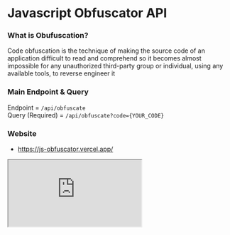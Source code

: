 # Javascript Obfuscator API
### What is Obufuscation?
Code obfuscation is the technique of making the source code of an application difficult to read and comprehend so it becomes almost impossible for any unauthorized third-party group or individual, using any available tools, to reverse engineer it
<br>
### Main Endpoint & Query
Endpoint = <code>/api/obfuscate</code>
<br>
Query (Required) = <code>/api/obfuscate?code={YOUR_CODE}</code>
<br>
### Website
- https://js-obfuscator.vercel.app/
<iframe scrollable="yes" src="https://js-obfuscator.vercel.app/"></iframe>
